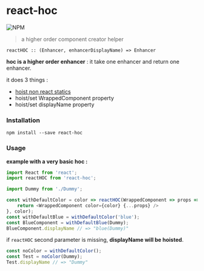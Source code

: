 # react-hoc

![NPM](https://nodei.co/npm/react-hoc.png?compact=true)

> a higher order component creator helper

`reactHOC :: (Enhancer, enhancerDisplayName) => Enhancer`

__hoc is a higher order enhancer__ :
it take one enhancer and return one enhancer.

it does 3 things :
  - [hoist non react statics](https://www.npmjs.com/package/hoist-non-react-statics)
  - hoist/set WrappedComponent property
  - hoist/set displayName property


### Installation

`npm install --save react-hoc`

### Usage

__example with a very basic hoc :__
```js
import React from 'react';
import reactHOC from 'react-hoc';

import Dummy from './Dummy';

const withDefaultColor = color => reactHOC(WrappedComponent => props => {
    return <WrappedComponent color={color} {...props} />
}, color);
const withDefaultBlue = withDefaultColor('blue');
const BlueComponent = withDefaultBlue(Dummy);
BlueComponent.displayName // => "blue(Dummy)"
```
if `reactHOC` second parameter is missing, __displayName will be hoisted__.
```js
const noColor = withDefaultColor();
const Test = noColor(Dummy);
Test.displayName // => "Dummy"
```

